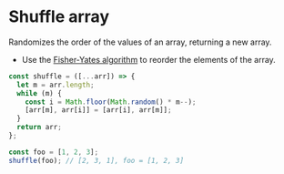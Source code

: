 # Shuffle array

Randomizes the order of the values of an array, returning a new array.

* Use the [Fisher-Yates algorithm](https://en.wikipedia.org/wiki/Fisher%E2%80%93Yates\_shuffle#Fisher\_and\_Yates'\_original\_method) to reorder the elements of the array.

```js
const shuffle = ([...arr]) => {
  let m = arr.length;
  while (m) {
    const i = Math.floor(Math.random() * m--);
    [arr[m], arr[i]] = [arr[i], arr[m]];
  }
  return arr;
};
```

```js
const foo = [1, 2, 3];
shuffle(foo); // [2, 3, 1], foo = [1, 2, 3]
```
